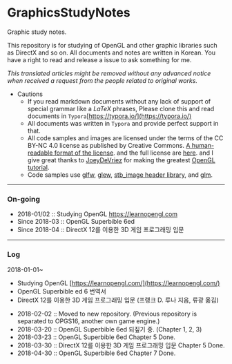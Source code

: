 # GraphicsStudyNotes
Graphic study notes.

This repository is for studying of OpenGL and other graphic libraries such as DirectX and so on. All documents and notes are written in Korean. You have a right to read and release a issue to ask something for me.

*This translated articles might be removed without any advanced notice when received a request from the people related to original works.*

- Cautions
  - If you read markdown documents without any lack of support of special grammar like a $LaTeX$ phrases, Please clone this and read documents in `Typora`[https://typora.io/](https://typora.io/)
  - All documents was written in `Typora` and provide perfect support in that.
  - All code samples and images are licensed under the terms of the CC BY-NC 4.0 license as published by Creative Commons. [A human-readable format of the license](https://creativecommons.org/licenses/by-nc/4.0/). and the full license are [here](https://creativecommons.org/licenses/by/4.0/legalcode). and I give great thanks to [JoeyDeVriez](https://twitter.com/JoeyDeVriez) for making the greatest [OpenGL tutorial](https://learnopengl.com/).
  - Code samples use [glfw](https://github.com/glfw/glfw), [glew](https://github.com/nigels-com/glew), [stb_image header library](https://github.com/nothings/stb), and [glm](https://github.com/g-truc/glm).


---

### On-going

* 2018-01/02 :: Studying OpenGL https://learnopengl.com
* Since 2018-03 :: OpenGL Superbible 6ed
* Since 2018-04 :: DirectX 12를 이용한 3D 게임 프로그래밍 입문

---

### Log

2018-01-01~
- Studying OpenGL [https://learnopengl.com/](https://learnopengl.com/)
- OpenGL Superbible ed 6 번역서
- DirectX 12를 이용한 3D 게임 프로그래밍 입문 (프랭크 D. 루나 지음, 류광 옮김)

* 2018-02-02 :: Moved to new repository. (Previous repository is separated to OPGS16, another own game engine.)
* 2018-03-20 :: OpenGL Superbible 6ed 되짚기 중. (Chapter 1, 2, 3) 
* 2018-03-23 :: OpenGL Superbible 6ed Chapter 5 Done. 
* 2018-03-30 :: DirectX 12를 이용한 3D 게임 프로그래밍 입문 Chapter 5 Done.
* 2018-04-30 :: OpenGL Superbible 6ed Chapter 7 Done.
